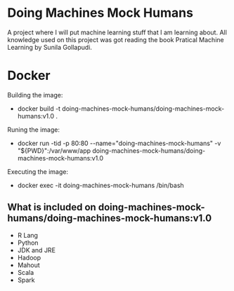 # Doing Machines Mock Humans

A project where I will put machine learning stuff that I am learning about. All knowledge used on this project was got reading the book Pratical Machine Learning by Sunila Gollapudi.

# Docker

Building the image:

- docker build -t doing-machines-mock-humans/doing-machines-mock-humans:v1.0 .

Runing the image:

- docker run -tid -p 80:80 --name="doing-machines-mock-humans" -v "${PWD}":/var/www/app doing-machines-mock-humans/doing-machines-mock-humans:v1.0

Executing the image:

- docker exec -it doing-machines-mock-humans /bin/bash

## What is included on doing-machines-mock-humans/doing-machines-mock-humans:v1.0

- R Lang
- Python
- JDK and JRE
- Hadoop
- Mahout
- Scala
- Spark
